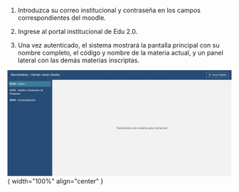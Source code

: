 
1.	Introduzca su correo institucional y contraseña en los campos correspondientes del moodle. 
  
2.	Ingrese al portal institucional de Edu 2.0.    

3.	Una vez autenticado, el sistema mostrará la pantalla principal con su nombre completo, el código y nombre de la materia actual, y un panel lateral con las demás materias inscriptas.


![Alumno-1](img/Alumno-1.jpg){ width="100%" align="center" }